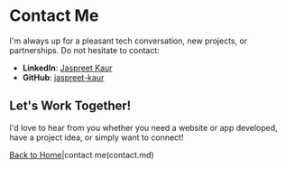 # Contact Me

I'm always up for a pleasant tech conversation, new projects, or partnerships.  Do not hesitate to contact:


- **LinkedIn**: [Jaspreet Kaur](#)
- **GitHub**: [jaspreet-kaur](#)

## Let's Work Together!

I'd love to hear from you whether you need a website or app developed, have a project idea, or simply want to connect!

[Back to Home](index.md)|contact me(contact.md)